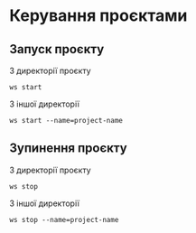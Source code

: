 # Керування проєктами


## Запуск проєкту

З директорії проєкту

```shell
ws start
```

З іншої директорії

```shell
ws start --name=project-name
```


## Зупинення проєкту

З директорії проєкту

```shell
ws stop
```

З іншої директорії

```shell
ws stop --name=project-name
```
